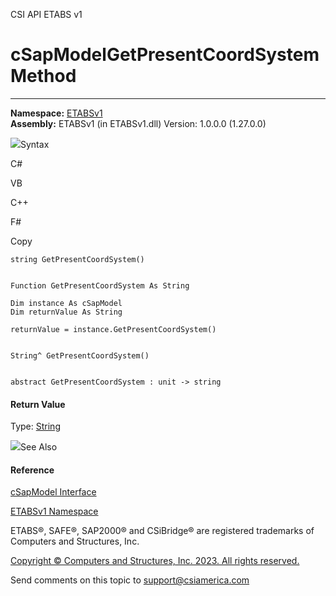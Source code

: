 ﻿

CSI API ETABS v1

# cSapModelGetPresentCoordSystem Method  
  
---  
  
**Namespace:** [ETABSv1](2780f1b8-2033-5289-2298-1cdb2a7508d9.htm)  
**Assembly:** ETABSv1 (in ETABSv1.dll) Version: 1.0.0.0 (1.27.0.0)

![](../icons/SectionExpanded.png)Syntax

C#

VB

C++

F#

Copy

    
    
    string GetPresentCoordSystem()
    
    
    Function GetPresentCoordSystem As String
    
    Dim instance As cSapModel
    Dim returnValue As String
    
    returnValue = instance.GetPresentCoordSystem()
    
    
    String^ GetPresentCoordSystem()
    
    
    abstract GetPresentCoordSystem : unit -> string 
    

#### Return Value

Type: [String](https://docs.microsoft.com/dotnet/api/system.string)

![](../icons/SectionExpanded.png)See Also

#### Reference

[cSapModel Interface](fe0b0096-9fef-56a3-9d57-cdef76e0f611.htm)

[ETABSv1 Namespace](2780f1b8-2033-5289-2298-1cdb2a7508d9.htm)

ETABS®, SAFE®, SAP2000® and CSiBridge® are registered trademarks of Computers
and Structures, Inc.  

[Copyright © Computers and Structures, Inc. 2023. All rights
reserved.](http://www.csiamerica.com)

Send comments on this topic to
[support@csiamerica.com](mailto:support%40csiamerica.com?Subject=CSI%20API%20ETABS%20v1)

